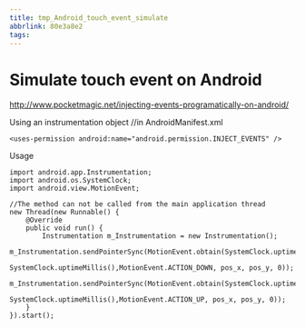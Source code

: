 ```yaml
---
title: tmp_Android_touch_event_simulate
abbrlink: 80e3a8e2
tags:
---
```

Simulate touch event on Android
===
http://www.pocketmagic.net/injecting-events-programatically-on-android/


Using an instrumentation object
//in AndroidManifest.xml
```
<uses-permission android:name="android.permission.INJECT_EVENTS" />
```

Usage

```
import android.app.Instrumentation;
import android.os.SystemClock;
import android.view.MotionEvent;

//The method can not be called from the main application thread
new Thread(new Runnable() {
    @Override
    public void run() {
        Instrumentation m_Instrumentation = new Instrumentation();
        m_Instrumentation.sendPointerSync(MotionEvent.obtain(SystemClock.uptimeMillis(),
                        SystemClock.uptimeMillis(),MotionEvent.ACTION_DOWN, pos_x, pos_y, 0));
        m_Instrumentation.sendPointerSync(MotionEvent.obtain(SystemClock.uptimeMillis(),
                        SystemClock.uptimeMillis(),MotionEvent.ACTION_UP, pos_x, pos_y, 0));
    }    
}).start();
```